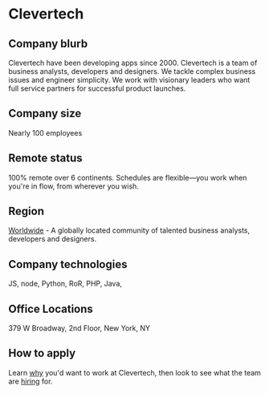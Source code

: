 # Clevertech

## Company blurb

Clevertech have been developing apps since 2000. Clevertech is a team of business analysts, developers and designers. We tackle complex business issues and engineer simplicity. We work with visionary leaders who want full service partners for successful product launches.

## Company size

Nearly 100 employees

## Remote status

100% remote over 6 continents. Schedules are flexible—you work when you're in flow, from wherever you wish.

## Region

[Worldwide](https://clevertech.biz/meet#map-canvas) - A globally located community of talented business analysts, developers and designers.

## Company technologies

JS, node, Python, RoR, PHP, Java,

## Office Locations

379 W Broadway, 2nd Floor, New York, NY

## How to apply

Learn [why](https://clevertech.biz/join) you'd want to work at Clevertech, then look to see what the team are [hiring](https://clevertech.biz/careers) for.
